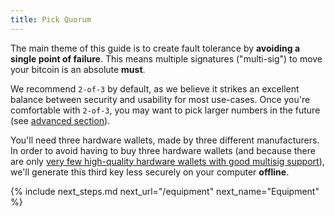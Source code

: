 ```yaml
---
title: Pick Quorum
---
```


The main theme of this guide is to create fault tolerance by **avoiding a single point of failure**.
This means multiple signatures ("multi-sig") to move your bitcoin is an absolute **must**.

We recommend `2-of-3` by default, as we believe it strikes an excellent balance between security and usability for most use-cases.
Once you're comfortable with `2-of-3`, you may want to pick larger numbers in the future (see [advanced section](quorum-advanced)).

You'll need three hardware wallets, made by three different manufacturers.
In order to avoid having to buy three hardware wallets (and because there are only [very few high-quality hardware wallets with good multisig support](/known-issues/hw-vendors)),
we'll generate this third key less securely on your computer **offline**.

{% include next_steps.md next_url="/equipment" next_name="Equipment" %}
